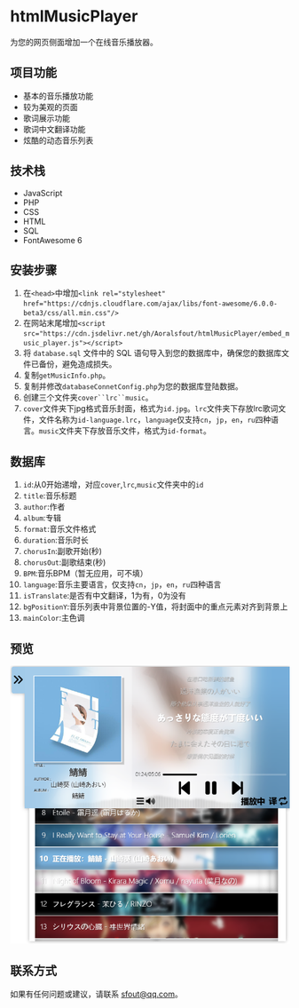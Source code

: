 # htmlMusicPlayer

为您的网页侧面增加一个在线音乐播放器。

## 项目功能

- 基本的音乐播放功能
- 较为美观的页面
- 歌词展示功能
- 歌词中文翻译功能
- 炫酷的动态音乐列表

## 技术栈

- JavaScript
- PHP
- CSS
- HTML
- SQL
- FontAwesome 6

## 安装步骤

1. 在`<head>`中增加`<link rel="stylesheet" href="https://cdnjs.cloudflare.com/ajax/libs/font-awesome/6.0.0-beta3/css/all.min.css"/>`
2. 在网站末尾增加`<script src="https://cdn.jsdelivr.net/gh/Aoralsfout/htmlMusicPlayer/embed_music_player.js"></script>`
3. 将 `database.sql` 文件中的 SQL 语句导入到您的数据库中，确保您的数据库文件已备份，避免造成损失。
4. 复制`getMusicInfo.php`。
5. 复制并修改`databaseConnetConfig.php`为您的数据库登陆数据。
6. 创建三个文件夹`cover``lrc``music`。
7. `cover`文件夹下jpg格式音乐封面，格式为`id.jpg`。`lrc`文件夹下存放lrc歌词文件，文件名称为`id-language.lrc`，`language`仅支持`cn`，`jp`，`en`，`ru`四种语言。`music`文件夹下存放音乐文件，格式为`id-format`。

## 数据库

1. `id`:从0开始递增，对应`cover`,`lrc`,`music`文件夹中的`id`
2. `title`:音乐标题
3. `author`:作者
4. `album`:专辑
5. `format`:音乐文件格式
6. `duration`:音乐时长
7. `chorusIn`:副歌开始(秒)
8. `chorusOut`:副歌结束(秒)
9. `BPM`:音乐BPM（暂无应用，可不填）
10. `language`:音乐主要语言，仅支持`cn`，`jp`，`en`，`ru`四种语言
11. `isTranslate`:是否有中文翻译，1为有，0为没有
12. `bgPositionY`:音乐列表中背景位置的-Y值，将封面中的重点元素对齐到背景上
13. `mainColor`:主色调

## 预览

![预览](perview.png)

## 联系方式
如果有任何问题或建议，请联系 sfout@qq.com。

